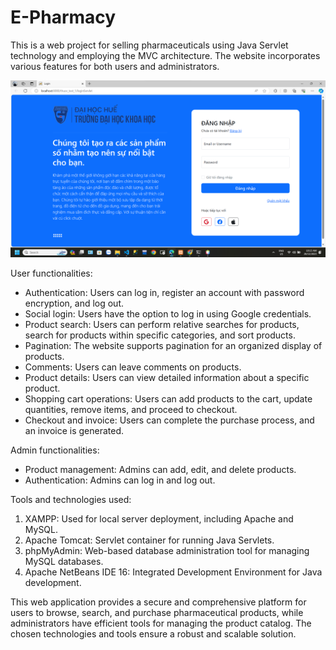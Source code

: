 # E-Pharmacy
This is a web project for selling pharmaceuticals using Java Servlet technology and employing the MVC architecture. The website incorporates various features for both users and administrators.

![Alt text](https://raw.githubusercontent.com/LeQuangPhuoc2002/E-pharmacy/main/Screenshot%202023-12-28%20101523.png)

User functionalities:
- Authentication: Users can log in, register an account with password encryption, and log out.
- Social login: Users have the option to log in using Google credentials.
- Product search: Users can perform relative searches for products, search for products within specific categories, and sort products.
- Pagination: The website supports pagination for an organized display of products.
- Comments: Users can leave comments on products.
- Product details: Users can view detailed information about a specific product.
- Shopping cart operations: Users can add products to the cart, update quantities, remove items, and proceed to checkout.
- Checkout and invoice: Users can complete the purchase process, and an invoice is generated.

Admin functionalities:
- Product management: Admins can add, edit, and delete products.
- Authentication: Admins can log in and log out.

Tools and technologies used:
1) XAMPP: Used for local server deployment, including Apache and MySQL.
2) Apache Tomcat: Servlet container for running Java Servlets.
3) phpMyAdmin: Web-based database administration tool for managing MySQL databases.
4) Apache NetBeans IDE 16: Integrated Development Environment for Java development.

This web application provides a secure and comprehensive platform for users to browse, search, and purchase pharmaceutical products, while administrators have efficient tools for managing the product catalog. The chosen technologies and tools ensure a robust and scalable solution.
